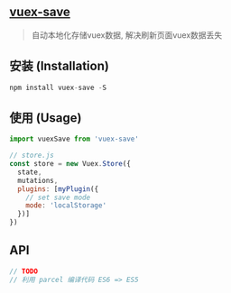 ## [vuex-save](https://github.com/BiYuqi/vuex-save)

> 自动本地化存储vuex数据, 解决刷新页面vuex数据丢失

## 安装 (Installation)
```js
npm install vuex-save -S
```
## 使用 (Usage)
```js
import vuexSave from 'vuex-save'

// store.js
const store = new Vuex.Store({
  state,
  mutations,
  plugins: [myPlugin({
    // set save mode
    mode: 'localStorage'
  })]
})
```
## API

```js
// TODO
// 利用 parcel 编译代码 ES6 => ES5
```
